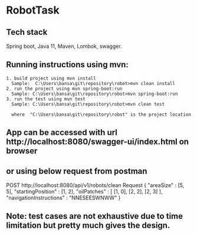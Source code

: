 # RobotTask

## Tech stack
  Spring boot, Java 11, Maven, Lombok, swagger.
  
## Running instructions using mvn:
    1. build project using mvn install
      Sample:  C:\Users\bansa\git\repository\robot>mvn clean install
    2. run the project using mvn spring-boot:run
      Sample: C:\Users\bansa\git\repository\robot>mvn spring-boot:run
    3. run the test using mvn test
      Sample: C:\Users\bansa\git\repository\robot>mvn clean test
      
      where  "C:\Users\bansa\git\repository\robot" is the project location
      
## App can be accessed with url http://localhost:8080/swagger-ui/index.html on browser
##  or using below request from postman 
  POST    http://localhost:8080/api/v1/robots/clean
  Request
          {
          "areaSize" : [5, 5],
          "startingPosition" : [1, 2],
          "oilPatches" : [
            [1, 0],
            [2, 2],
            [2, 3]
        ],
          "navigationInstructions" : "NNESEESWNWW"
        }
        
## Note: test cases are not exhaustive due to time limitation but pretty much gives the design.


